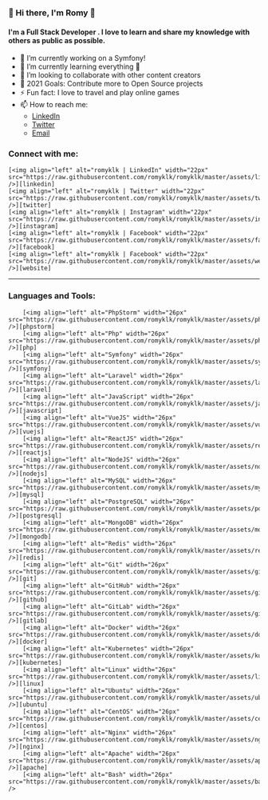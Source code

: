 ### 👋 Hi there, I'm Romy 👋
#### I'm a Full Stack Developer . I love to learn and share my knowledge with others as public as possible. 

- 🔭 I’m currently working on a Symfony!
- 🌱 I’m currently learning everything 🤣
- 👯 I’m looking to collaborate with other content creators
- 🥅 2021 Goals: Contribute more to Open Source projects
- ⚡ Fun fact: I love to travel and play online games
- 📫 How to reach me: 
    - [LinkedIn](https://www.linkedin.com/in/romuald-kouleko/)
    - [Twitter](https://twitter.com/romyklk)
    - [Email](mailto:romyklk1610@gmail.com)

### Connect with me:
    
    [<img align="left" alt="romyklk | LinkedIn" width="22px" src="https://raw.githubusercontent.com/romyklk/romyklk/master/assets/linkedin.svg" />][linkedin]
    [<img align="left" alt="romyklk | Twitter" width="22px" src="https://raw.githubusercontent.com/romyklk/romyklk/master/assets/twitter.svg" />][twitter]
    [<img align="left" alt="romyklk | Instagram" width="22px" src="https://raw.githubusercontent.com/romyklk/romyklk/master/assets/instagram.svg" />][instagram]
    [<img align="left" alt="romyklk | Facebook" width="22px" src="https://raw.githubusercontent.com/romyklk/romyklk/master/assets/facebook.svg" />][facebook]
    [<img align="left" alt="romyklk | Facebook" width="22px" src="https://raw.githubusercontent.com/romyklk/romyklk/master/assets/website.svg" />][website]


<hr />

### Languages and Tools:
    
        [<img align="left" alt="PhpStorm" width="26px" src="https://raw.githubusercontent.com/romyklk/romyklk/master/assets/phpstorm.svg" />][phpstorm]
        [<img align="left" alt="Php" width="26px" src="https://raw.githubusercontent.com/romyklk/romyklk/master/assets/php.svg" />][php]
        [<img align="left" alt="Symfony" width="26px" src="https://raw.githubusercontent.com/romyklk/romyklk/master/assets/symfony.svg" />][symfony]
        [<img align="left" alt="Laravel" width="26px" src="https://raw.githubusercontent.com/romyklk/romyklk/master/assets/laravel.svg" />][laravel]
        [<img align="left" alt="JavaScript" width="26px" src="https://raw.githubusercontent.com/romyklk/romyklk/master/assets/javascript.svg" />][javascript]
        [<img align="left" alt="VueJS" width="26px" src="https://raw.githubusercontent.com/romyklk/romyklk/master/assets/vuejs.svg" />][vuejs]
        [<img align="left" alt="ReactJS" width="26px" src="https://raw.githubusercontent.com/romyklk/romyklk/master/assets/reactjs.svg" />][reactjs]
        [<img align="left" alt="NodeJS" width="26px" src="https://raw.githubusercontent.com/romyklk/romyklk/master/assets/nodejs.svg" />][nodejs]
        [<img align="left" alt="MySQL" width="26px" src="https://raw.githubusercontent.com/romyklk/romyklk/master/assets/mysql.svg" />][mysql]
        [<img align="left" alt="PostgreSQL" width="26px" src="https://raw.githubusercontent.com/romyklk/romyklk/master/assets/postgresql.svg" />][postgresql]
        [<img align="left" alt="MongoDB" width="26px" src="https://raw.githubusercontent.com/romyklk/romyklk/master/assets/mongodb.svg" />][mongodb]
        [<img align="left" alt="Redis" width="26px" src="https://raw.githubusercontent.com/romyklk/romyklk/master/assets/redis.svg" />][redis]
        [<img align="left" alt="Git" width="26px" src="https://raw.githubusercontent.com/romyklk/romyklk/master/assets/git.svg" />][git]
        [<img align="left" alt="GitHub" width="26px" src="https://raw.githubusercontent.com/romyklk/romyklk/master/assets/github.svg" />][github]
        [<img align="left" alt="GitLab" width="26px" src="https://raw.githubusercontent.com/romyklk/romyklk/master/assets/gitlab.svg" />][gitlab]
        [<img align="left" alt="Docker" width="26px" src="https://raw.githubusercontent.com/romyklk/romyklk/master/assets/docker.svg" />][docker]
        [<img align="left" alt="Kubernetes" width="26px" src="https://raw.githubusercontent.com/romyklk/romyklk/master/assets/kubernetes.svg" />][kubernetes]
        [<img align="left" alt="Linux" width="26px" src="https://raw.githubusercontent.com/romyklk/romyklk/master/assets/linux.svg" />][linux]
        [<img align="left" alt="Ubuntu" width="26px" src="https://raw.githubusercontent.com/romyklk/romyklk/master/assets/ubuntu.svg" />][ubuntu]
        [<img align="left" alt="CentOS" width="26px" src="https://raw.githubusercontent.com/romyklk/romyklk/master/assets/centos.svg" />][centos]
        [<img align="left" alt="Nginx" width="26px" src="https://raw.githubusercontent.com/romyklk/romyklk/master/assets/nginx.svg" />][nginx]
        [<img align="left" alt="Apache" width="26px" src="https://raw.githubusercontent.com/romyklk/romyklk/master/assets/apache.svg" />][apache]
        [<img align="left" alt="Bash" width="26px" src="https://raw.githubusercontent.com/romyklk/romyklk/master/assets/bash.svg" />
